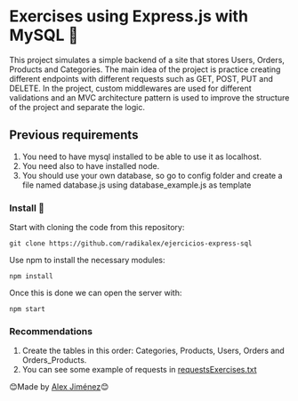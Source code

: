 # Exercises using Express.js with MySQL 🔔


This project simulates a simple backend of a site that stores Users, Orders, Products and Categories.
The main idea of the project is practice creating different endpoints with different requests such as GET, POST, PUT and DELETE. 
In the project, custom middlewares are used for different validations and an MVC architecture pattern is used to improve the structure of the project and separate the logic.



## Previous requirements
1. You need to have mysql installed to be able to use it as localhost.
2. You need also to have installed node.
3. You should use your own database, so go to config folder and create a file named database.js using database_example.js as template

### Install 🔧

Start with cloning the code from this repository:

```
git clone https://github.com/radikalex/ejercicios-express-sql
```

Use npm to install the necessary modules:

```
npm install
```

Once this is done we can open the server with:
```
npm start
```
### Recommendations
1. Create the tables in this order: Categories, Products, Users, Orders and Orders_Products.
2. You can see some example of requests in [requestsExercises.txt](https://github.com/radikalex/ejercicios-express-sql/blob/main/requestsExercises.txt)


😊Made by [Alex Jiménez](https://github.com/radikalex)😊
